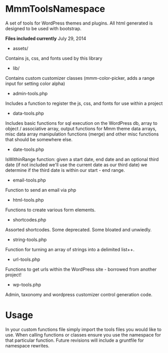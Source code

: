 MmmToolsNamespace
========

A set of tools for WordPress themes and plugins.  All html generated is designed to be used with bootstrap.

**Files included currently** July 29, 2014

- assets/

Contains js, css, and fonts used by this library

- lib/

Contains custom customizer classes (mmm-color-picker, adds a range input for setting color alpha)

- admin-tools.php

Includes a function to register the js, css, and fonts for use within a project

- data-tools.php

Includes basic functions for sql execution on the WordPress db, array to object / associative array, output functions for Mmm theme data arrays, misc data array manipulation functions (merge) and other misc functions that should be somewhere else.

- date-tools.php

IsWithinRange function: given a start date, end date and an optional third date (if not included we'll use the current date as our third date) we determine if the third date is within our start - end range.

- email-tools.php

Function to send an email via php

- html-tools.php

Functions to create various form elements.

- shortcodes.php

Assorted shortcodes.  Some deprecated.  Some bloated and unwiedly.

- string-tools.php

Function for turning an array of strings into a delimited list++.

- url-tools.php

Functions to get urls within the WordPress site - borrowed from another project!

- wp-tools.php

Admin, taxonomy and wordpress customizer control generation code.


Usage
========

In your custom functions file simply import the tools files you would like to use.  When calling functions or classes ensure you use the namespace for that particular function.  Future revisions will include a gruntfile for namespace rewrites.